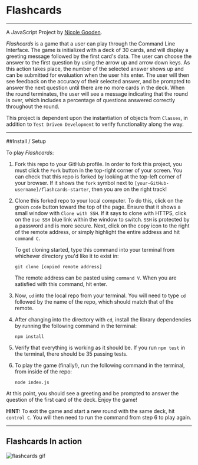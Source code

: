 # Flashcards
___

A JavaScript Project by [Nicole Gooden](https://github.com/nicolegooden).

*Flashcards* is a game that a user can play through the Command Line Interface.  The game is initialized with a deck of 30 cards, and will display a greeting message followed by the first card's data.  The user can choose the answer to the first question by using the arrow up and arrow down keys.  As this action takes place, the number of the selected answer shows up and can be submitted for evaluation when the user hits enter.  The user will then see feedback on the accuracy of their selected answer, and be prompted to answer the next question until there are no more cards in the deck.  When the round terminates, the user will see a message indicating that the round is over, which includes a percentage of questions answered correctly throughout the round.

This project is dependent upon the instantiation of objects from `Classes`, in addition to `Test Driven Development` to verify functionality along the way.
___

##Install / Setup

To play *Flashcards*:

1. Fork this repo to your GitHub profile.  In order to fork this project, you must click the `Fork` button in the top-right corner of your screen.  You can check that this repo is forked by looking at the top-left corner of your browser.  If it shows the `fork` symbol next to `[your-GitHub-username]/flashcards-starter`, then you are on the right track!

1. Clone this forked repo to your local computer.  To do this, click on the green `code` button toward the top of the page.  Ensure that it shows a small window with `Clone with SSH`.  If it says to clone with HTTPS, click on the `Use SSH` blue link within the window to switch.  `SSH` is protected by a password and is more secure.  Next, click on the copy icon to the right of the remote address, or simply highlight the entire address and hit `command C`.  

    To get cloning started, type this command into your terminal from whichever directory you'd like it to exist in:

    `git clone [copied remote address]`

    The remote address can be pasted using `command V`.  When you are satisfied with this command, hit enter.

1. Now, `cd` into the local repo from your terminal.  You will need to type `cd` followed by the name of the repo, which should match that of the remote.

1. After changing into the directory with `cd`, install the library dependencies by running the following command in the terminal:

    `npm install`

1. Verify that everything is working as it should be.  If you run `npm test` in the terminal, there should be 35 passing tests.

1. To play the game (finally!), run the following command in the terminal, from inside of the repo:

      `node index.js`

At this point, you should see a greeting and be prompted to answer the question of the first card of the deck.  Enjoy the game!

**HINT:** To exit the game and start a new round with the same deck, hit `control C`.  You will then need to run the command from step 6 to play again.
___

## Flashcards In action

![flashcards gif](http://g.recordit.co/xSfIeW7AVC.gif)
